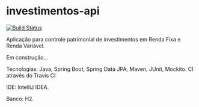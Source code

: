 # investimentos-api
[![Build Status](https://travis-ci.org/pameladilly/investimentos-api.svg?branch=master)](https://travis-ci.org/pameladilly/investimentos-api)

Aplicação para controle patrimonial de investimentos em Renda Fixa e Renda Variável.

Em construção...

Tecnologias:
Java, Spring Boot, Spring Data JPA, Maven, JUnit, Mockito.
CI através do Travis CI

IDE:
IntelliJ IDEA.

Banco:
H2.
